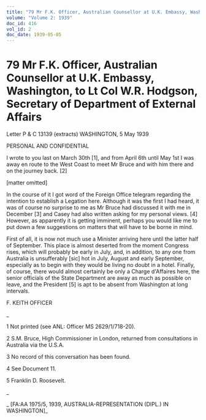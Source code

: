 ```yaml
---
title: "79 Mr F.K. Officer, Australian Counsellor at U.K. Embassy, Washington, to Lt Col W.R. Hodgson, Secretary of Department of External Affairs"
volume: "Volume 2: 1939"
doc_id: 416
vol_id: 2
doc_date: 1939-05-05
---
```


# 79 Mr F.K. Officer, Australian Counsellor at U.K. Embassy, Washington, to Lt Col W.R. Hodgson, Secretary of Department of External Affairs

Letter P &amp; C 13139 (extracts) WASHINGTON, 5 May 1939

PERSONAL AND CONFIDENTIAL

I wrote to you last on March 30th [1], and from April 6th until May 1st I was away en route to the West Coast to meet Mr Bruce and with him there and on the journey back. [2]

[matter omitted]

In the course of it I got word of the Foreign Office telegram regarding the intention to establish a Legation here. Although it was the first I had heard, it was of course no surprise to me as Mr Bruce had discussed it with me in December [3] and Casey had also written asking for my personal views. [4] However, as apparently it is getting imminent, perhaps you would like me to put down a few suggestions on matters that will have to be borne in mind.

First of all, it is now not much use a Minister arriving here until the latter half of September. This place is almost deserted from the moment Congress rises, which will probably be early in July, and, in addition, to any one from Australia is unsufferably [sic] hot in July, August and early September, especially as to begin with they would be living no doubt in a hotel. Finally, of course, there would almost certainly be only a Charge d'Affaires here, the senior officials of the State Department are away as much as possible on leave, and the President [5] is apt to be absent from Washington at long intervals.

F. KEITH OFFICER

_

1 Not printed (see ANL: Officer MS 2629/1/718-20).

2 S.M. Bruce, High Commissioner in London, returned from consultations in Australia via the U.S.A.

3 No record of this conversation has been found.

4 See Document 11.

5 Franklin D. Roosevelt.

_

_ [FA:AA 1975/5, 1939, AUSTRALIA-REPRESENTATION (DIPL.) IN WASHINGTON]_
